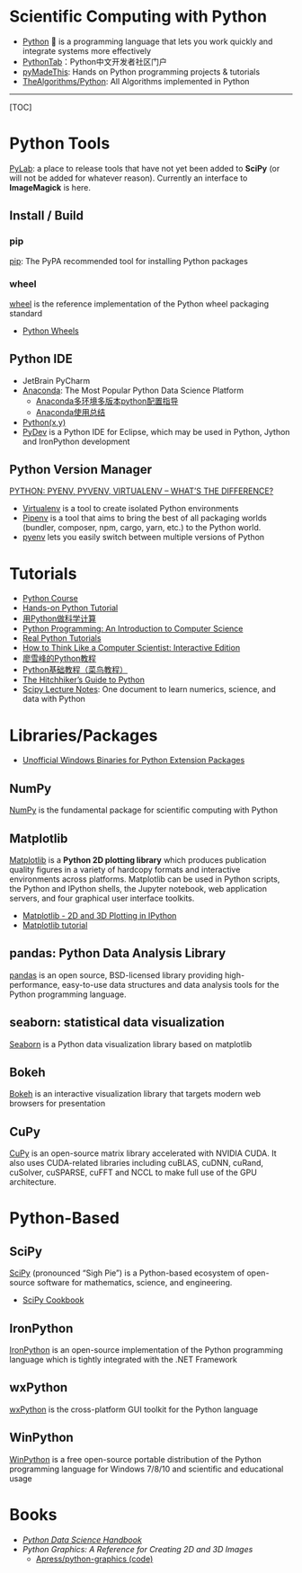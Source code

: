 # Scientific Computing with Python

* [Python](https://www.python.org/) :snake: is a programming language that lets you work quickly
and integrate systems more effectively
* [PythonTab](https://www.pythontab.com/)：Python中文开发者社区门户
* [pyMadeThis](https://www.pymadethis.com/): Hands on Python programming projects & tutorials
* [TheAlgorithms/Python](https://github.com/TheAlgorithms/Python): All Algorithms implemented in Python

------

[TOC]

# Python Tools

[PyLab](https://sourceforge.net/projects/pylab/): a place to release tools that have not yet been added to **SciPy** (or will not be added for whatever reason). Currently an interface to **ImageMagick** is here.

## Install / Build

### pip
[pip](https://pip.pypa.io/en/stable/): The PyPA recommended tool for installing Python packages

### wheel
[wheel](https://wheel.readthedocs.io/en/latest/) is the reference implementation of the Python wheel packaging standard
* [Python Wheels](https://pythonwheels.com/)

## Python IDE
* JetBrain PyCharm
* [Anaconda](https://www.anaconda.com/): The Most Popular Python Data Science Platform
  - [Anaconda多环境多版本python配置指导](http://www.cnblogs.com/harvey888/p/5465452.html)
  - [Anaconda使用总结](https://www.jianshu.com/p/2f3be7781451)
* [Python(x,y)](http://python-xy.github.io/)
* [PyDev](http://www.pydev.org/) is a Python IDE for Eclipse, which may be used in Python, Jython and IronPython development

## Python Version Manager
[PYTHON: PYENV, PYVENV, VIRTUALENV – WHAT’S THE DIFFERENCE?](http://masnun.com/2016/04/10/python-pyenv-pyvenv-virtualenv-whats-the-difference.html)

* [Virtualenv](https://virtualenv.pypa.io/en/stable/) is a tool to create isolated Python environments
* [Pipenv](https://pipenv.readthedocs.io/en/latest/) is a tool that aims to bring the best of all packaging worlds (bundler, composer, npm, cargo, yarn, etc.) to the Python world.
* [pyenv](https://github.com/pyenv/pyenv) lets you easily switch between multiple versions of Python

# Tutorials

* [Python Course](https://www.python-course.eu/)
* [Hands-on Python Tutorial](http://anh.cs.luc.edu/handsonPythonTutorial/index.html)
* [用Python做科学计算](http://old.sebug.net/paper/books/scipydoc/index.html)
* [Python Programming: An Introduction to Computer Science](http://mcsp.wartburg.edu/zelle/python/)
* [Real Python Tutorials](https://realpython.com/)
* [How to Think Like a Computer Scientist: Interactive Edition](http://interactivepython.org/runestone/static/thinkcspy/index.html)
* [廖雪峰的Python教程](http://www.liaoxuefeng.com/wiki/0014316089557264a6b348958f449949df42a6d3a2e542c000)
* [Python基础教程（菜鸟教程）](http://www.runoob.com/python/python-tutorial.html)
* [The Hitchhiker’s Guide to Python](https://docs.python-guide.org/)
* [Scipy Lecture Notes](http://www.scipy-lectures.org/): One document to learn numerics, science, and data with Python


# Libraries/Packages

* [Unofficial Windows Binaries for Python Extension Packages](https://www.lfd.uci.edu/~gohlke/pythonlibs/)

## NumPy

[NumPy](http://www.numpy.org/) is the fundamental package for scientific computing with Python

## Matplotlib
[Matplotlib](https://matplotlib.org/) is a **Python 2D plotting library** which produces publication quality figures in a variety of hardcopy formats and interactive environments across platforms. Matplotlib can be used in Python scripts, the Python and IPython shells, the Jupyter notebook, web application servers, and four graphical user interface toolkits.

* [Matplotlib - 2D and 3D Plotting in IPython](http://jeffskinnerbox.me/notebooks/matplotlib-2d-and-3d-plotting-in-ipython.html)
* [Matplotlib tutorial](https://www.labri.fr/perso/nrougier/teaching/matplotlib/)

## pandas: Python Data Analysis Library
[pandas](https://pandas.pydata.org/) is an open source, BSD-licensed library providing high-performance, easy-to-use data structures and data analysis tools for the Python programming language.

## seaborn: statistical data visualization
[Seaborn](https://seaborn.pydata.org/) is a Python data visualization library based on matplotlib

## Bokeh
[Bokeh](https://bokeh.pydata.org/en/latest/) is an interactive visualization library that targets modern web browsers for presentation

## CuPy
[CuPy](https://cupy.chainer.org/) is an open-source matrix library accelerated with NVIDIA CUDA. It also uses CUDA-related libraries including cuBLAS, cuDNN, cuRand, cuSolver, cuSPARSE, cuFFT and NCCL to make full use of the GPU architecture.

# Python-Based

## SciPy
[SciPy](https://scipy.org/) (pronounced “Sigh Pie”) is a Python-based ecosystem of open-source software for mathematics, science, and engineering.
* [SciPy Cookbook](https://scipy-cookbook.readthedocs.io/)

## IronPython
[IronPython](http://ironpython.net/) is an open-source implementation of the Python programming language which is tightly integrated with the .NET Framework

## wxPython
[wxPython](https://www.wxpython.org/) is the cross-platform GUI toolkit for the Python language

## WinPython
[WinPython](http://winpython.github.io/) is a free open-source portable distribution of the Python programming language for Windows 7/8/10 and scientific and educational usage


# Books
* *[Python Data Science Handbook](https://jakevdp.github.io/PythonDataScienceHandbook/)*
* *Python Graphics: A Reference for Creating 2D and 3D Images*
  - [Apress/python-graphics (code)](https://github.com/Apress/python-graphics)
